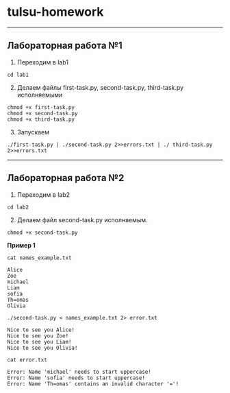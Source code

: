 # tulsu-homework
___

## Лабораторная работа №1

1. Переходим в lab1
```shell
cd lab1
```

2. Делаем файлы first-task.py, second-task.py, third-task.py исполняемыми
```shell
chmod +x first-task.py
chmod +x second-task.py
chmod +x third-task.py
```

3. Запускаем
```shell
./first-task.py | ./second-task.py 2>>errors.txt | ./ third-task.py 2>>errors.txt
```
___

## Лабораторная работа №2

1. Переходим в lab2
```shell
cd lab2
```

2. Делаем файл second-task.py исполняемым.
```shell
chmod +x second-task.py
```

__Пример 1__

```shell
cat names_example.txt
```
```text
Alice
Zoe
michael
Liam
sofia
Th=omas
Olivia
```

```shell
./second-task.py < names_example.txt 2> error.txt
```
```text
Nice to see you Alice!
Nice to see you Zoe!
Nice to see you Liam!
Nice to see you Olivia!
```

```shell
cat error.txt
```
```text
Error: Name 'michael' needs to start uppercase!
Error: Name 'sofia' needs to start uppercase!
Error: Name 'Th=omas' contains an invalid character '='!
```
